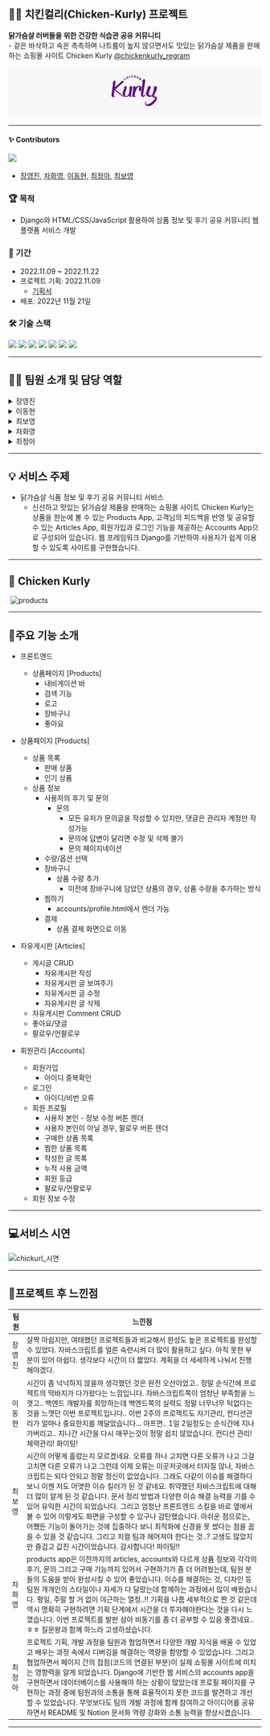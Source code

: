 ## :chicken::purple_heart: 치킨컬리(Chicken-Kurly) 프로젝트

**닭가슴살 러버들을 위한 건강한 식습관 공유 커뮤니티**
<br>- 겉은 바삭하고 속은 촉촉하며 나트륨이 높지 않으면서도 맛있는 닭가슴살 제품을 판매하는 쇼핑몰 사이트 Chicken Kurly
[@chickenkurly_regram](https://www.instagram.com/chickenkurly_regram/)

![carousel2](README.assets/carousel2.jpg)

---

#### ✨ Contributors

<a href="https://github.com/jincde/chicken-kurly/graphs/contributors">
  <img src="https://contrib.rocks/image?repo=jincde/chicken-kurly" />
</a>

* [장영진](https://github.com/jincde), 
[차화영](https://github.com/forwardyoung), 
[이동현](https://github.com/soohofather), 
[최정아](https://github.com/astroastrum),
[최보영](https://github.com/jupiter6676)


### :trophy: 목적
* Django와 HTML/CSS/JavaScript 활용하여 상품 정보 및 후기 공유 커뮤니티 웹 플랫폼 서비스 개발


### :date: 기간
* 2022.11.09 ~ 2022.11.22
* 프로젝트 기획: 2022.11.09
  - [기획서](https://www.notion.so/hg-edu/bb8affdc8a644d66a34ea3d1fcb84501)
* 배포: 2022년 11월 21일



### :hammer_and_wrench: 기술 스택
<div align="left">
  <img src="https://img.shields.io/badge/Django-green?style=flat&logo=Django&logoColor=092E20"/>
  <img src="https://img.shields.io/badge/Python-blue?style=flat&logo=Django&logoColor=3776AB"/>
  <img src="https://img.shields.io/badge/CSS-pink?style=flat&logo=Django&logoColor=1572B6"/>
  <img src="https://img.shields.io/badge/JavaScript-yellow?style=flat&logo=Django&logoColor=F7DF1E"/>
  <img src="https://img.shields.io/badge/HTML-orange?style=flat&logo=Django&logoColor=E34F26"/>
  <img src="https://img.shields.io/badge/VSCODE-Full%20Stack-purple"/>
  <img src="https://img.shields.io/badge/GITHUB-black?style=flat&logo=Django&logoColor=181717"/>
</div>

---

## :technologist: 팀원 소개 및 담당 역할

<details>
<summary>장영진</summary>
<div markdown="1">
<h3>팀장</h3>
    <ul>
    <li><h5>풀스택 개발</h5></li>
    <li><p>products, accounts, articles 디자인 및 백엔드 개발</p></li>
    <li><p>베이스 구현</p></li>
    </ul>
</div>
</details>
<details>
<summary>이동현</summary>
<div markdown="1">
<h5>백엔드 개발</h5>
    <ul>
    <li><h5>자유게시판 [Articles] 개발</h5></li>
    </ul>
</div>
</details>
<details>
<summary>최보영</summary>
<div markdown="1">
<h5>풀스택 개발</h5>
    <ul>
    <li><h5>상품페이지 [Products] 개발</h5></li>
    </ul>
</div>
</details>
<details>
<summary>차화영</summary>
<div markdown="1">
<h5>풀스택 개발</h5>
    <ul>
    <li><h5>상품페이지 [Products] 개발</h5></li>
    </ul>
</div>
</details>
<details>
<summary>최정아</summary>
<div markdown="1">
<h5>풀스택 개발</h5>
    <ul>
    <li><h5>회원관리 [Accounts] 개발</h5></li>
    </ul>
</div>
</details>

---

## :bulb: 서비스 주제
* 닭가슴살 식품 정보 및 후기 공유 커뮤니티 서비스
    - 신선하고 맛있는 닭가슴살 제품을 판매하는 쇼핑몰 사이트 Chicken Kurly는 상품을 한눈에 볼 수 있는 Products App, 고객님의 피드백을 반영 및 공유할 수 있는 Articles App, 회원가입과 로그인 기능을 제공하는 Accounts App으로 구성되어 있습니다. 웹 프레임워크 Django를 기반하여 사용자가 쉽게 이용할 수 있도록 사이트를 구현했습니다.



---
## :dart: Chicken Kurly
![]()
[]()![products](https://user-images.githubusercontent.com/108647883/202868016-5284776c-082e-49d0-93d3-e5e2228bc15b.gif)



---

## :shopping_cart:주요 기능 소개

* 프론트엔드
  * 상품페이지 [Products]
    * 내비게이션 바
    * 검색 기능
    * 로고
    * 장바구니
    * 좋아요

* 상품페이지 [Products]
  * 상품 목록
    * 판매 상품 
    * 인기 상품
  * 상품 정보
    * 사용자의 후기 및 문의
      * 문의 
          * 모든 유저가 문의글을 작성할 수 있지만, 댓글은 관리자 계정만 작성가능
          * 문의에 답변이 달리면 수정 및 삭제 불가
          * 문의 페이지네이션
    * 수량/옵션 선택
    * 장바구니
      * 상품 수량 추가
        * 이전에 장바구니에 담았던 상품의 경우, 상품 수량을 추가하는 방식
    * 찜하기
        * accounts/profile.html에서 렌더 가능
    * 결제
        * 상품 결제 화면으로 이동


* 자유게시판 [Articles]
  * 게시글 CRUD
    * 자유게시판 작성
    * 자유게시판 글 보여주기
    * 자유게시판 글 수정
    * 자유게시판 글 삭제
  * 자유게시판 Comment CRUD
  * 좋아요/댓글
  * 팔로우/언팔로우


* 회원관리 [Accounts]
  * 회원가입
    * 아이디 중복확인
  * 로그인
    * 아이디/비번 오류 
  * 회원 프로필
    * 사용자 본인 - 정보 수정 버튼 렌더
    * 사용자 본인이 아닐 경우, 팔로우 버튼 렌더
    * 구매한 상품 목록
    * 찜한 상품 목록
    * 작성한 글 목록
    * 누적 사용 금액
    * 회원 등급
    * 팔로우/언팔로우
  * 회원 정보 수정



---

## :computer:서비스 시연

![chickurl_시연](https://user-images.githubusercontent.com/108647883/202907753-382a29ea-3a4b-4769-b8e8-9929dca50f92.png)





---

## :purple_heart:프로젝트 후 느낀점
|팀원|느낀점|
|---|---|
|장영진|살짝 아쉽지만, 여태했던 프로젝트들과 비교해서 완성도 높은 프로젝트를 완성할 수 있었다. 자바스크립트를 얼른 숙련시켜 더 많이 활용하고 싶다. 아직 못한 부분이 있어 아쉽다. 생각보다 시간이 더 짧았다. 계획을 더 세세하게 나눠서 진행해야겠다.|
|이동현|시간이 좀 넉넉하지 않을까 생각했던 것은 완전 오산이었고.. 정말 순식간에 프로젝트의 막바지가 다가왔다는 느낌입니다. 자바스크립트쪽이 엄청난 부족함을 느꼇고.. 백엔드 개발자를 희망하는데 백엔드쪽의 실력도 정말 너무너무 턱없다는 것을 느꼇던 이번 프로젝트입니다.. 이번 2주의 프로젝트도 자기관리, 컨디션관리가 얼마나 중요한지를 깨달았습니다... 아프면.. 1일 2일정도는 순식간에 지나가버리고.. 지나간 시간을 다시 매꾸는것이 정말 쉽지 않았습니다. 컨디션 관리! 체력관리! 화이팅!|
|최보영|시간이 어떻게 흘렀는지 모르겠네요. 오류를 하나 고치면 다른 오류가 나고 그걸 고치면 다른 오류가 나고 그런데 이제 오류는 이곳저곳에서 터지질 않나, 자바스크립트는 되다 안되고 정말 정신이 없었습니다. 그래도 다같이 이슈를 해결하다 보니 이젠 저도 어엿한 이슈 킬러가 된 것 같네요. 취약했던 자바스크립트에 대해 더 많이 알게 된 것 같습니다. 문서 정리 방법과 다양한 이슈 해결 능력을 기를 수 있어 유익한 시간이 되었습니다. 그리고 엄청난 프론트엔드 스킬을 바로 옆에서 볼 수 있어 이렇게도 화면을 구성할 수 있구나 감탄했습니다. 아쉬운 점으로는, 어쨌든 기능이 돌아가는 것에 집중하다 보니 최적화에 신경을 못 썼다는 점을 꼽을 수 있을 것 같습니다. 그리고 치컬 팀과 헤어져야 한다는 것..? 고생도 많았지만 즐겁고 값진 시간이었습니다. 감사합니다! 파이팅!!|
|차화영|products app은 이전까지의 articles, accounts와 다르게 상품 정보와 각각의 후기, 문의 그리고 구매 기능까지 있어서 구현하기가 좀 더 어려웠는데, 팀원 분들의 도움을 받아 완성시킬 수 있어 좋았습니다. 이슈를 해결하는 것, 디자인 등 팀원 개개인의 스타일이나 자세가 다 달랐는데 함께하는 과정에서 많이 배웠습니다. 평일, 주말 할 거 없이 야근하는 열정..!! 기획을 나름 세부적으로 짠 것 같은데 역시 명확히 구현하려면 기획 단계에서 시간을 더 투자해야한다는 것을 다시 느꼈습니다. 이번 프로젝트를 발판 삼아 비동기를 좀 더 공부할 수 있음 좋겠네요..ㅎㅎ 질문왕과 함께 하느라 고생하셨습니다.|
|최정아|프로젝트 기획, 개발 과정을 팀원과 협업하면서 다양한 개발 지식을 배울 수 있었고 배우는 과정 속에서 디버깅을 해결하는 역량을 함양할 수 있었습니다. 그리고 협업하면서 페이지 간의 접점(코드의 연결된 부분)이 실제 쇼핑몰 사이트에 미치는 영향력을 알게 되었습니다. Django에 기반한 웹 서비스의 accounts app을 구현하면서 데이터베이스를 사용해야 하는 상황이 많았는데 프로필 페이지를 구현하는 과정 중에 팀원과의 소통을 통해 효율적이지 못한 코드를 발견하고 개선할 수 있었습니다. 무엇보다도 팀의 개발 과정에 함께 참여하고 아이디어를 공유하면서 README 및 Notion 문서화 역량 강화와 소통 능력을 향상시켰습니다.|



---


